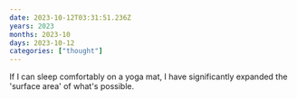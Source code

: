```yaml
---
date: 2023-10-12T03:31:51.236Z
years: 2023
months: 2023-10
days: 2023-10-12
categories: ["thought"]
---
```

If I can sleep comfortably on a yoga mat, I have significantly expanded the 'surface area' of what's possible.
